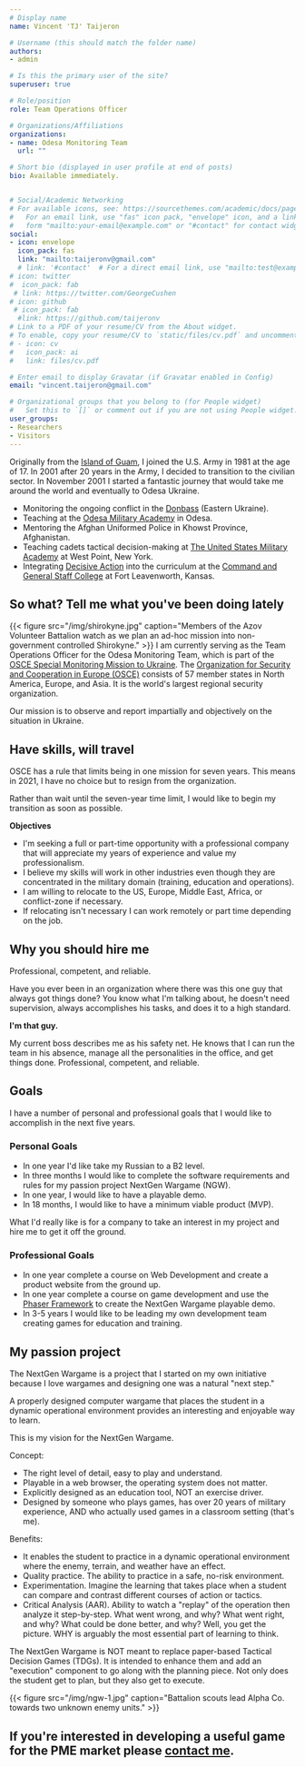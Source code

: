 ```yaml
---
# Display name
name: Vincent 'TJ' Taijeron

# Username (this should match the folder name)
authors:
- admin

# Is this the primary user of the site?
superuser: true

# Role/position
role: Team Operations Officer

# Organizations/Affiliations
organizations:
- name: Odesa Monitoring Team
  url: ""

# Short bio (displayed in user profile at end of posts)
bio: Available immediately.


# Social/Academic Networking
# For available icons, see: https://sourcethemes.com/academic/docs/page-builder/#icons
#   For an email link, use "fas" icon pack, "envelope" icon, and a link in the
#   form "mailto:your-email@example.com" or "#contact" for contact widget.
social:
- icon: envelope
  icon_pack: fas
  link: "mailto:taijeronv@gmail.com"
  # link: '#contact'  # For a direct email link, use "mailto:test@example.org".
# icon: twitter
#  icon_pack: fab
 # link: https://twitter.com/GeorgeCushen
# icon: github
 # icon_pack: fab
  #link: https://github.com/taijeronv
# Link to a PDF of your resume/CV from the About widget.
# To enable, copy your resume/CV to `static/files/cv.pdf` and uncomment the lines below.
# - icon: cv
#   icon_pack: ai
#   link: files/cv.pdf

# Enter email to display Gravatar (if Gravatar enabled in Config)
email: "vincent.taijeron@gmail.com"

# Organizational groups that you belong to (for People widget)
#   Set this to `[]` or comment out if you are not using People widget.
user_groups:
- Researchers
- Visitors
---
```


Originally from the [Island of Guam](https://en.wikipedia.org/wiki/Guam), I
joined the U.S. Army in 1981 at the age of 17. In 2001 after 20 years in the
Army, I decided to transition to the civilian sector. In November 2001 I started a
fantastic journey that would take me around the world and eventually to Odesa
Ukraine.

- Monitoring the ongoing conflict in the [Donbass](https://en.wikipedia.org/wiki/Donbass) (Eastern Ukraine).
- Teaching at the
  [Odesa Military Academy](https://en.wikipedia.org/wiki/Odessa_Military_Academy)
  in Odesa.
- Mentoring the Afghan Uniformed Police in Khowst Province, Afghanistan.
- Teaching cadets tactical decision-making at
  [The United States Military Academy](https://www.westpoint.edu/military/department-of-military-instruction/simulation-center) at West Point, New York.
- Integrating [Decisive Action](http://decisive-point.com/decisive-action/) into
  the curriculum at the
  [Command and General Staff College](https://usacac.army.mil/organizations/cace/cgsc) at Fort Leavenworth, Kansas.

## So what? Tell me what you've been doing lately

{{< figure src="/img/shirokyne.jpg" caption="Members of the Azov Volunteer Battalion watch as we plan an ad-hoc mission into non-government controlled Shirokyne." >}}
I am currently serving as the Team Operations Officer for the Odesa Monitoring
Team, which is part of the [OSCE Special Monitoring Mission to Ukraine](https://www.osce.org/special-monitoring-mission-to-ukraine). The
[Organization for Security and Cooperation in Europe (OSCE)](https://www.osce.org/whatistheosce/factsheet) consists of 57 member
states in North America, Europe, and Asia. It is the world's largest
regional security organization.  

Our mission is to observe and report impartially and objectively on the
situation in Ukraine.

## Have skills, will travel
OSCE has a rule that limits being in one mission for seven years. This means in
2021, I have no choice but to resign from the organization.

Rather than wait until the seven-year time limit, I would like to begin my
transition as soon as possible.

**Objectives**
- I'm seeking a full or part-time opportunity with a professional company that
  will appreciate my years of experience and value my professionalism.
- I believe my skills will work in other industries even though they are
  concentrated in the military domain (training, education and operations).
- I am willing to relocate to the US, Europe, Middle East, Africa, or
  conflict-zone if necessary. 
- If relocating isn't necessary I can work remotely or part time depending on the job.

## Why you should hire me
Professional, competent, and reliable.

Have you ever been in an organization where there was this one guy that always
got things done? You know what I'm talking about, he doesn't need supervision,
always accomplishes his tasks, and does it to a high standard.

**I'm that guy.**

My current boss describes me as his safety net. He knows that I can run the team
in his absence, manage all the personalities in the office, and get
things done. Professional, competent, and reliable.

## Goals
I have a number of personal and professional goals that I would like to
accomplish in the next five years.

### Personal Goals
- In one year I'd like take my Russian to a B2 level.
- In three months I would like to complete the software requirements and rules
  for my passion project NextGen Wargame (NGW).
- In one year, I would like to have a playable demo.
- In 18 months, I would like to have a minimum viable product (MVP).

What I'd really like is for a company to take an interest in my project and hire
me to get it off the ground. 

### Professional Goals  
- In one year complete a course on Web Development and create a product website
  from the ground up.
- In one year complete a course on game development and use the [Phaser Framework](https://phaser.io/phaser3)
  to create the NextGen Wargame playable demo.
- In 3-5 years I would like to be leading my own development team creating games
  for education and training.
  
## My passion project
The NextGen Wargame is a project that I started on my own initiative because I love
wargames and designing one was a natural "next step."  

A properly designed computer wargame that places the student in a dynamic
operational environment provides an interesting and enjoyable way to
learn.

This is my vision for the NextGen Wargame.

Concept:
- The right level of detail, easy to play and understand.
- Playable in a web browser, the operating system does not matter.
- Explicitly designed as an education tool, NOT an exercise driver.
- Designed by someone who plays games, has over 20 years of military experience,
  AND who actually used games in a classroom setting (that's me).

Benefits:
- It enables the student to practice in a dynamic operational environment where
  the enemy, terrain, and weather have an effect.
- Quality practice. The ability to practice in a safe, no-risk environment.  
- Experimentation. Imagine the learning that takes place when a student can
  compare and contrast different courses of action or tactics.
- Critical Analysis (AAR). Ability to watch a "replay" of the operation then
  analyze it step-by-step. What went wrong, and why? What went right, and why?
  What could be done better, and why? Well, you get the picture. WHY is arguably
  the most essential part of learning to think.  

The NextGen Wargame is NOT meant to replace paper-based Tactical Decision Games
(TDGs). It is intended to enhance them and add an "execution" component to go
along with the planning piece. Not only does the student get to plan, but they
also get to execute.

{{< figure src="/img/ngw-1.jpg" caption="Battalion scouts lead Alpha Co. towards two unknown enemy units." >}}

## If you're interested in developing a useful game for the PME market please [contact me](mailto:vincent.taijeron@gmail.com).